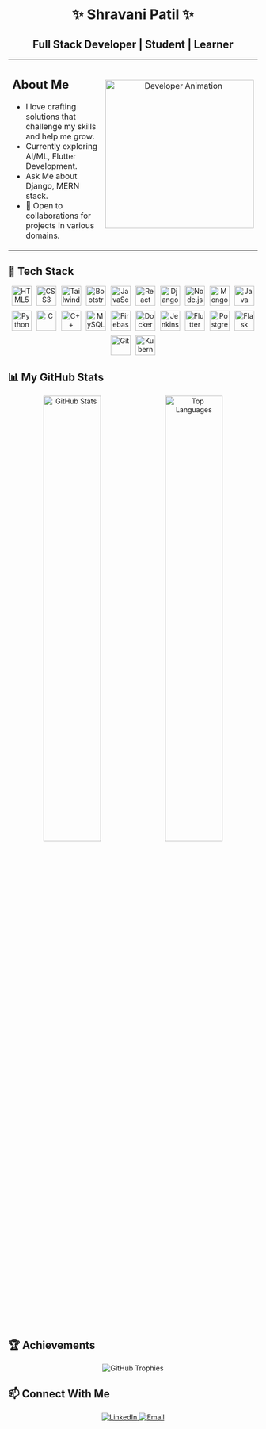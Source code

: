 <h1 align="center">✨ Shravani Patil ✨</h1>
<h2 align="center">Full Stack Developer | Student | Learner</h2>

<table>
  <tr>
    <td width="60%">
      <h2>About Me</h2>
      <ul>
        <li>I love crafting solutions that challenge my skills and help me grow.</li>
        <li>Currently exploring AI/ML, Flutter Development.</li>
        <li>Ask Me about Django, MERN stack.</li>
        <li>🤝 Open to collaborations for projects in various domains.</li>
      </ul>
    </td>
    <td width="40%" align="center">
      <img src="https://media.giphy.com/media/L1R1tvI9svkIWwpVYr/giphy.gif" alt="Developer Animation" width="300px" />
    </td>
  </tr>
</table>

## 🚀 Tech Stack

<div align="center" style="display: flex; flex-wrap: wrap; justify-content: center; gap: 10px;">
  <img src="https://cdn.jsdelivr.net/gh/devicons/devicon/icons/html5/html5-original.svg" title="HTML5" width="40" height="40" />
  <img src="https://cdn.jsdelivr.net/gh/devicons/devicon/icons/css3/css3-original.svg" title="CSS3" width="40" height="40" />
  <img src="https://upload.wikimedia.org/wikipedia/commons/d/d5/Tailwind_CSS_Logo.svg" title="Tailwind CSS" width="40" height="40" />
  <img src="https://cdn.jsdelivr.net/gh/devicons/devicon/icons/bootstrap/bootstrap-plain.svg" title="Bootstrap" width="40" height="40" />
  <img src="https://cdn.jsdelivr.net/gh/devicons/devicon/icons/javascript/javascript-original.svg" title="JavaScript" width="40" height="40" />
  <img src="https://cdn.jsdelivr.net/gh/devicons/devicon/icons/react/react-original.svg" title="React" width="40" height="40" />
  <img src="https://static.djangoproject.com/img/logos/django-logo-positive.svg" title="Django" width="40" height="40" />
  <img src="https://cdn.jsdelivr.net/gh/devicons/devicon/icons/nodejs/nodejs-original.svg" title="Node.js" width="40" height="40" />
  <img src="https://cdn.jsdelivr.net/gh/devicons/devicon/icons/mongodb/mongodb-original.svg" title="MongoDB" width="40" height="40" />
  <img src="https://cdn.jsdelivr.net/gh/devicons/devicon/icons/java/java-original.svg" title="Java" width="40" height="40" />
  <img src="https://cdn.jsdelivr.net/gh/devicons/devicon/icons/python/python-original.svg" title="Python" width="40" height="40" />
  <img src="https://cdn.jsdelivr.net/gh/devicons/devicon/icons/c/c-original.svg" title="C" width="40" height="40" />
  <img src="https://cdn.jsdelivr.net/gh/devicons/devicon/icons/cplusplus/cplusplus-original.svg" title="C++" width="40" height="40" />
  <img src="https://cdn.jsdelivr.net/gh/devicons/devicon/icons/mysql/mysql-original.svg" title="MySQL" width="40" height="40" />
  <img src="https://cdn.jsdelivr.net/gh/devicons/devicon/icons/firebase/firebase-plain.svg" title="Firebase" width="40" height="40" />
  <img src="https://cdn.jsdelivr.net/gh/devicons/devicon/icons/docker/docker-original.svg" title="Docker" width="40" height="40" />
  <img src="https://www.jenkins.io/images/logos/jenkins/jenkins.svg" title="Jenkins" width="40" height="40" />
  <img src="https://cdn.jsdelivr.net/gh/devicons/devicon/icons/flutter/flutter-original.svg" title="Flutter" width="40" height="40" />
  <img src="https://cdn.jsdelivr.net/gh/devicons/devicon/icons/postgresql/postgresql-original.svg" title="PostgreSQL" width="40" height="40" />
  <img src="https://cdn.jsdelivr.net/gh/devicons/devicon/icons/flask/flask-original.svg" title="Flask" width="40" height="40" />
  <img src="https://cdn.jsdelivr.net/gh/devicons/devicon/icons/git/git-original.svg" title="Git" width="40" height="40" />
<!--   <img src="https://www.vectorlogo.zone/logos/getpostman/getpostman-icon.svg" title="Postman" width="40" height="40" /> -->
  <img src="https://cdn.jsdelivr.net/gh/devicons/devicon/icons/kubernetes/kubernetes-plain.svg" title="Kubernetes" width="40" height="40" />
</div>

## 📊 My GitHub Stats

<div align="center">
  <img src="https://github-readme-stats.vercel.app/api?username=ShravaniAnilPatil&show_icons=true&theme=radical" alt="GitHub Stats" width="48%" />
  <img src="https://github-readme-stats.vercel.app/api/top-langs/?username=ShravaniAnilPatil&layout=compact&theme=radical" alt="Top Languages" width="48%" />
</div>

## 🏆 Achievements

<div align="center">
  <img src="https://github-profile-trophy.vercel.app/?username=ShravaniAnilPatil&theme=radical&column=4&margin-w=15&margin-h=15" alt="GitHub Trophies" />
</div>

## 📫 Connect With Me

<div align="center">
  <a href="https://www.linkedin.com/in/shravani-patil-163828293/" target="_blank">
    <img src="https://img.shields.io/badge/LinkedIn-0077B5?style=for-the-badge&logo=linkedin&logoColor=white" alt="LinkedIn" />
  </a>
  <a href="mailto:shravanipatil1427@gmail.com" target="_blank">
    <img src="https://img.shields.io/badge/Email-D14836?style=for-the-badge&logo=gmail&logoColor=white" alt="Email" />
  </a>
 
</div>
